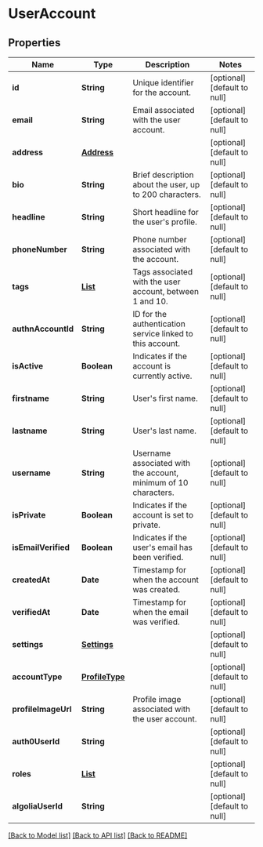 # UserAccount
## Properties

| Name | Type | Description | Notes |
|------------ | ------------- | ------------- | -------------|
| **id** | **String** | Unique identifier for the account. | [optional] [default to null] |
| **email** | **String** | Email associated with the user account. | [optional] [default to null] |
| **address** | [**Address**](Address.md) |  | [optional] [default to null] |
| **bio** | **String** | Brief description about the user, up to 200 characters. | [optional] [default to null] |
| **headline** | **String** | Short headline for the user&#39;s profile. | [optional] [default to null] |
| **phoneNumber** | **String** | Phone number associated with the account. | [optional] [default to null] |
| **tags** | [**List**](Tags.md) | Tags associated with the user account, between 1 and 10. | [optional] [default to null] |
| **authnAccountId** | **String** | ID for the authentication service linked to this account. | [optional] [default to null] |
| **isActive** | **Boolean** | Indicates if the account is currently active. | [optional] [default to null] |
| **firstname** | **String** | User&#39;s first name. | [optional] [default to null] |
| **lastname** | **String** | User&#39;s last name. | [optional] [default to null] |
| **username** | **String** | Username associated with the account, minimum of 10 characters. | [optional] [default to null] |
| **isPrivate** | **Boolean** | Indicates if the account is set to private. | [optional] [default to null] |
| **isEmailVerified** | **Boolean** | Indicates if the user&#39;s email has been verified. | [optional] [default to null] |
| **createdAt** | **Date** | Timestamp for when the account was created. | [optional] [default to null] |
| **verifiedAt** | **Date** | Timestamp for when the email was verified. | [optional] [default to null] |
| **settings** | [**Settings**](Settings.md) |  | [optional] [default to null] |
| **accountType** | [**ProfileType**](ProfileType.md) |  | [optional] [default to null] |
| **profileImageUrl** | **String** | Profile image associated with the user account. | [optional] [default to null] |
| **auth0UserId** | **String** |  | [optional] [default to null] |
| **roles** | [**List**](Role.md) |  | [optional] [default to null] |
| **algoliaUserId** | **String** |  | [optional] [default to null] |

[[Back to Model list]](../README.md#documentation-for-models) [[Back to API list]](../README.md#documentation-for-api-endpoints) [[Back to README]](../README.md)

